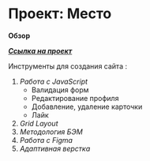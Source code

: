 # Проект: Место

**Обзор**

[***Ссылка на проект***](https://merderface24.github.io/mesto/)

Инструменты для создания сайта :

1. _Работа с JavaScript_ 
    * Валидация форм 
    * Редактирование профиля   
    * Добавление, удаление карточки   
    * Лайк 
2. _Grid Layout_
3. _Методология БЭМ_
4. _Работа с Figma_
5. _Адаптивная верстка_
